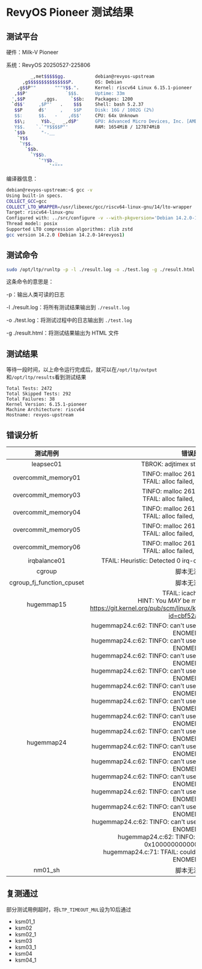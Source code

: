 # RevyOS Pioneer 测试结果

## 测试平台

硬件：Milk-V Pioneer

系统：RevyOS 20250527-225806

```bash
         _,met$$$$$gg.           debian@revyos-upstream
      ,g$$$$$$$$$$$$$$$P.        OS: Debian 
    ,g$$P""       """Y$$.".      Kernel: riscv64 Linux 6.15.1-pioneer
   ,$$P'              `$$$.      Uptime: 33m
  ',$$P       ,ggs.     `$$b:    Packages: 1200
  `d$$'     ,$P"'   .    $$$     Shell: bash 5.2.37
   $$P      d$'     ,    $$P     Disk: 16G / 1002G (2%)
   $$:      $$.   -    ,d$$'     CPU: 64x Unknown
   $$\;      Y$b._   _,d$P'      GPU: Advanced Micro Devices, Inc. [AMD/ATI] Caicos [Radeon HD 6450/7450/8450 / R5 230 OEM]
   Y$$.    `.`"Y$$$$P"'          RAM: 1654MiB / 127874MiB
   `$$b      "-.__              
    `Y$$                        
     `Y$$.                      
       `$$b.                    
         `Y$$b.                 
            `"Y$b._             
                `""""
```


编译器信息：

```bash
debian@revyos-upstream:~$ gcc -v
Using built-in specs.
COLLECT_GCC=gcc
COLLECT_LTO_WRAPPER=/usr/libexec/gcc/riscv64-linux-gnu/14/lto-wrapper
Target: riscv64-linux-gnu
Configured with: ../src/configure -v --with-pkgversion='Debian 14.2.0-14revyos1' --with-bugurl=file:///usr/share/doc/gcc-14/README.Bugs --enable-languages=c,ada,c++,go,d,fortran,objc,obj-c++,m2,rust --prefix=/usr --with-gcc-major-version-only --program-suffix=-14 --program-prefix=riscv64-linux-gnu- --enable-shared --enable-linker-build-id --libexecdir=/usr/libexec --without-included-gettext --enable-threads=posix --libdir=/usr/lib --enable-nls --enable-clocale=gnu --enable-libstdcxx-debug --enable-libstdcxx-time=yes --with-default-libstdcxx-abi=new --enable-libstdcxx-backtrace --enable-gnu-unique-object --disable-libquadmath --disable-libquadmath-support --enable-plugin --enable-default-pie --with-system-zlib --enable-libphobos-checking=release --with-target-system-zlib=auto --enable-objc-gc=auto --enable-multiarch --disable-werror --disable-multilib --with-arch=rv64gc --with-abi=lp64d --enable-checking=release --build=riscv64-linux-gnu --host=riscv64-linux-gnu --target=riscv64-linux-gnu --with-build-config=bootstrap-lto-lean --enable-link-serialization=32
Thread model: posix
Supported LTO compression algorithms: zlib zstd
gcc version 14.2.0 (Debian 14.2.0-14revyos1) 
```

## 测试命令

```bash
sudo /opt/ltp/runltp -p -l ./result.log -o ./test.log -g ./result.html
```

这条命令的意思是：

-p：输出人类可读的日志

-l ./result.log：将所有测试结果输出到 `./result.log`

-o ./test.log：将测试过程中的日志输出到 `./test.log`

-g ./result.html：将测试结果输出为 HTML 文件

## 测试结果

等待一段时间，以上命令运行完成后，就可以在`/opt/ltp/output`和`/opt/ltp/results`看到测试结果

```log
Total Tests: 2472
Total Skipped Tests: 292
Total Failures: 38
Kernel Version: 6.15.1-pioneer
Machine Architecture: riscv64
Hostname: revyos-upstream
```

## 错误分析

|测试用例|错误原因|
|:-:|:-:|
|leapsec01|TBROK: adjtimex status 8208 not set|
|overcommit_memory01|TINFO: malloc 261887544 kB failed<br /> TFAIL: alloc failed, expected to pass|
|overcommit_memory03|TINFO: malloc 261887544 kB failed<br /> TFAIL: alloc failed, expected to pass|
|overcommit_memory04|TINFO: malloc 261887544 kB failed<br /> TFAIL: alloc failed, expected to pass|
|overcommit_memory05|TINFO: malloc 261887544 kB failed<br /> TFAIL: alloc failed, expected to pass|
|overcommit_memory06|TINFO: malloc 261887544 kB failed<br /> TFAIL: alloc failed, expected to pass|
|irqbalance01|TFAIL: Heuristic: Detected 0 irq-cpu pairs have been dissallowed|
|cgroup|脚本无法运行|
|cgroup_fj_function_cpuset|脚本无法运行|
|hugemmap15|TFAIL: icache unclean<br />HINT: You _MAY_ be missing kernel fixes:<br />https://git.kernel.org/pub/scm/linux/kernel/git/torvalds/linux.git/commit/?id=cbf52afdc0eb|
|hugemmap24|hugemmap24.c:62: TINFO: can't use slice_boundary: 0x20000000000: ENOMEM (12)<br />hugemmap24.c:62: TINFO: can't use slice_boundary: 0x30000000000: ENOMEM (12)<br />hugemmap24.c:62: TINFO: can't use slice_boundary: 0x40000000000: ENOMEM (12)<br />hugemmap24.c:62: TINFO: can't use slice_boundary: 0x50000000000: ENOMEM (12)<br />hugemmap24.c:62: TINFO: can't use slice_boundary: 0x60000000000: ENOMEM (12)<br />hugemmap24.c:62: TINFO: can't use slice_boundary: 0x70000000000: ENOMEM (12)<br />hugemmap24.c:62: TINFO: can't use slice_boundary: 0x80000000000: ENOMEM (12)<br />hugemmap24.c:62: TINFO: can't use slice_boundary: 0x90000000000: ENOMEM (12)<br />hugemmap24.c:62: TINFO: can't use slice_boundary: 0xa0000000000: ENOMEM (12)<br />hugemmap24.c:62: TINFO: can't use slice_boundary: 0xb0000000000: ENOMEM (12)<br />hugemmap24.c:62: TINFO: can't use slice_boundary: 0xc0000000000: ENOMEM (12)<br />hugemmap24.c:62: TINFO: can't use slice_boundary: 0xd0000000000: ENOMEM (12)<br />hugemmap24.c:62: TINFO: can't use slice_boundary: 0xe0000000000: ENOMEM (12)<br />hugemmap24.c:62: TINFO: can't use slice_boundary: 0xf0000000000: ENOMEM (12)<br />hugemmap24.c:62: TINFO: can't use slice_boundary: 0x100000000000: ENOMEM (12)<br />hugemmap24.c:71: TFAIL: couldn't find 2 free neighbour slices: ENOMEM (12)|
|nm01_sh|脚本无法运行|

## 复测通过

部分测试用例超时，将`LTP_TIMEOUT_MUL`设为10后通过

- ksm01_1
- ksm02
- ksm02_1
- ksm03
- ksm03_1
- ksm04
- ksm04_1